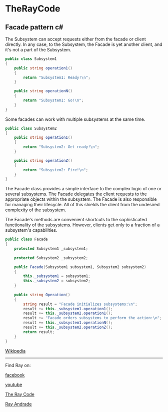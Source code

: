 # TheRayCode
## Facade pattern c#

The Subsystem can accept requests either from the facade or client directly. 
In any case, to the Subsystem, the Facade is yet another client, and it's not a part of the Subsystem.
```c#
public class Subsystem1
{
    public string operation1()
    {
        return "Subsystem1: Ready!\n";
    }

    public string operationN()
    {
        return "Subsystem1: Go!\n";
    }
}
```
Some facades can work with multiple subsystems at the same time.
```c#
public class Subsystem2
{
    public string operation1()
    {
        return "Subsystem2: Get ready!\n";
    }

    public string operationZ()
    {
        return "Subsystem2: Fire!\n";
    }
}

```
The Facade class provides a simple interface to the complex logic of one or several subsystems. 
The Facade delegates the client requests to the appropriate objects within the subsystem. 
The Facade is also responsible for managing their lifecycle. 
All of this shields the client from the undesired complexity of the subsystem.

The Facade's methods are convenient shortcuts to the sophisticated functionality of the subsystems. 
However, clients get only to a fraction of a subsystem's capabilities.

```c#
public class Facade
{
    protected Subsystem1 _subsystem1;
        
    protected Subsystem2 _subsystem2;

    public Facade(Subsystem1 subsystem1, Subsystem2 subsystem2)
    {
        this._subsystem1 = subsystem1;
        this._subsystem2 = subsystem2;
    }
        
    public string Operation()
    {
        string result = "Facade initializes subsystems:\n";
        result += this._subsystem1.operation1();
        result += this._subsystem2.operation1();
        result += "Facade orders subsystems to perform the action:\n";
        result += this._subsystem1.operationN();
        result += this._subsystem2.operationZ();
        return result;
    }
}
```

[Wikipedia](https://en.wikipedia.org/wiki/Facade_pattern)

----------------------------------------------------------------------------------------------------

Find Ray on:

[facebook](https://www.facebook.com/TheRayCode/)

[youtube](https://www.youtube.com/user/AndradeRay/)

[The Ray Code](https://www.RayAndrade.com)

[Ray Andrade](https://www.RayAndrade.org)

